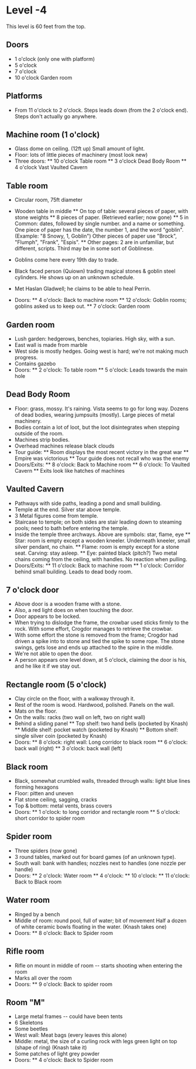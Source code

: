 # Level -4

This level is 60 feet from the top.

## Doors

*  1 o'clock  (only one with platform)
*  5 o'clock 
*  7 o'clock
* 10 o'clock  Garden room


## Platforms

* From 11 o'clock to 2 o'clock. Steps leads down (from the 2 o'clock end).
  Steps don't actually go anywhere.



## Machine room (1 o'clock)

* Glass dome on ceiling. (12ft up) Small amount of light.
* Floor: lots of little pieces of machinery (most look new)
* Three doors:
** 10 o'clock  Table room
**  3 o'clock  Dead Body Room
**  4 o'clock  Vast Vaulted Cavern


## Table room

* Circular room, 75ft diameter
* Wooden table in middle
** On top of table: several pieces of paper, with stone weights
** 8 pieces of paper. (Retrieved earlier; now gone)
** 5 in Common: dates, followed by single number.
   and a name or something. One piece of paper has the date, the number 1,
   and the word "goblin". (Example: "8 Snowy, 1, Goblin")
   Other pieces of paper use "Brock", "Flumph", "Frank", "Espis".
** Other pages: 2 are in unfamiliar, but different, scripts. Third may
   be in some sort of Goblinese.

* Goblins come here every 19th day to trade.
* Black faced person (Quiown) trading magical stones & goblin steel
  cylinders. He shows up on an unknown schedule.

* Met Haslan Gladwell; he claims to be able to heal Perrin.

* Doors:
** 4 o'clock: Back to machine room
** 12 o'clock: Goblin rooms; goblins asked us to keep out.
** 7 o'clock: Garden room

## Garden room

* Lush garden: hedgerows, benches, topiaries. High sky, with a sun.
* East wall is made from marble
* West side is mostly hedges. Going west is hard; we're not making much
  progress.
* Contains gazebo
* Doors:
** 2 o'clock: To table room
** 5 o'clock: Leads towards the main hole


## Dead Body Room

* Floor: grass, mossy. It's raining. Vista seems to go for long way.
  Dozens of dead bodies, wearing jumpsuits (mostly).
  Large pieces of metal machinery.
* Bodies contain a lot of loot, but the loot disintegrates when stepping
  outside of the room.
* Machines strip bodies.
* Overhead machines release black clouds
* Tour guide:
** Room displays the most recent victory in the great war
** Empire was victorious
** Tour guide does not recall who was the enemy
* Doors/Exits:
** 8 o'clock: Back to Machine room
** 6 o'clock: To Vaulted Cavern
** Exits look like hatches of machines

## Vaulted Cavern
* Pathways with side paths, leading a pond and small building.
* Temple at the end. Silver star above temple.
* 3 Metal figures come from temple.
* Staircase to temple; on both sides are stair leading down to steaming pools;
  need to bath before entering the temple.
* Inside the temple three archways. Above are symbols: star, flame, eye
** Star: room is empty except a wooden kneeler. Underneath kneeler, small
   silver pendant, no chain.
** Flame: room is empty except for a stone seat. Carving: stay asleep.
** Eye: painted black (pitch?) Two metal chains coming from the ceiling,
   with handles. No reaction when pulling.
* Doors/Exits:
** 11 o'clock: Back to machine room
** 1 o'clock: Corridor behind small building. Leads to dead body room.



## 7 o'clock door

* Above door is a wooden frame with a stone.
* Also, a red light does on when touching the door.
* Door appears to be locked.
* When trying to dislodge the frame, the crowbar used sticks firmly
  to the rock. With some effort, Crogdor manages to retrieve the
  crowbar.
* With some effort the stone is removed from the frame; Crogdor had
  driven a spike into to stone and tied the spike to some rope.
  The stone swings, gets lose and ends up attached to the spire
  in the middle.
* We're not able to open the door.
* A person appears one level down, at 5 o'clock, claiming the door
  is his, and he like it if we stay out.  


## Rectangle room (5 o'clock)

* Clay circle on the floor, with a walkway through it.
* Rest of the room is wood. Hardwood, polished. Panels on the wall.
* Mats on the floor.
* On the walls: racks (two wall on left, two on right wall)
* Behind a sliding panel
** Top shelf: two hand bells (pocketed by Knash)
** Middle shelf: pocket watch (pocketed by Knash)
** Bottom shelf: single silver coin (pocketed by Knash)
* Doors:
** 8 o'clock: right wall: Long corridor to black room
** 6 o'clock: back wall (right)
** 3 o'clock: back wall (left)

## Black room

* Black, somewhat crumbled walls, threaded through walls:
  light blue lines forming hexagons
* Floor: pitten and uneven
* Flat stone ceiling, sagging, cracks
* Top & bottom: metal vents, brass covers
* Doors:
** 1 o'clock: to long corridor and rectangle room
** 5 o'clock: short corridor to spider room

## Spider room

* Three spiders (now gone)
* 3 round tables, marked out for board games (of an unknown type).
* South wall: bank with handles; nozzles next to handles
  (one nozzle per handle)
* Doors:
** 2 o'clock: Water room
** 4 o'clock:
** 10 o'clock:
** 11 o'clock: Back to Black room


## Water room
* Ringed by a bench
* Middle of room: round pool, full of water; bit of movement
  Half a dozen of white ceramic bowls floating in the water.
  (Knash takes one)
* Doors:
** 8 o'clock: Back to Spider room

## Rifle room
* Rifle on mount in middle of room -- starts shooting when entering the room
* Marks all over the room
* Doors:
** 9 o'clock: Back to spider room


## Room "M"
* Large metal frames -- could have been tents
* 6 Skeletons
* Some beetles
* West wall: Meat bags (every leaves this alone)
* Middle: metal, the size of a curling rock with legs
          green light on top (shape of ring)  (Knash take it)
* Some patches of light grey powder
* Doors:
** 4 o'clock: Back to Spider room
